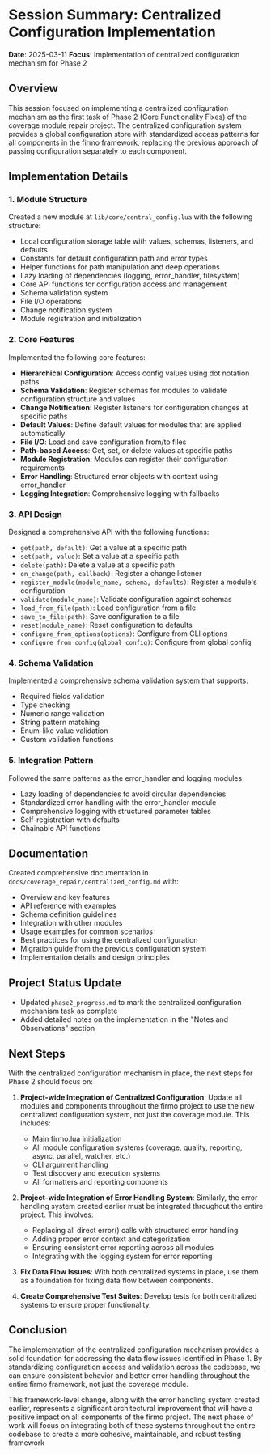 # Session Summary: Centralized Configuration Implementation

**Date**: 2025-03-11
**Focus**: Implementation of centralized configuration mechanism for Phase 2

## Overview

This session focused on implementing a centralized configuration mechanism as the first task of Phase 2 (Core Functionality Fixes) of the coverage module repair project. The centralized configuration system provides a global configuration store with standardized access patterns for all components in the firmo framework, replacing the previous approach of passing configuration separately to each component.

## Implementation Details

### 1. Module Structure

Created a new module at `lib/core/central_config.lua` with the following structure:

- Local configuration storage table with values, schemas, listeners, and defaults
- Constants for default configuration path and error types
- Helper functions for path manipulation and deep operations
- Lazy loading of dependencies (logging, error_handler, filesystem)
- Core API functions for configuration access and management
- Schema validation system
- File I/O operations
- Change notification system
- Module registration and initialization

### 2. Core Features

Implemented the following core features:

- **Hierarchical Configuration**: Access config values using dot notation paths
- **Schema Validation**: Register schemas for modules to validate configuration structure and values
- **Change Notification**: Register listeners for configuration changes at specific paths
- **Default Values**: Define default values for modules that are applied automatically
- **File I/O**: Load and save configuration from/to files
- **Path-based Access**: Get, set, or delete values at specific paths
- **Module Registration**: Modules can register their configuration requirements
- **Error Handling**: Structured error objects with context using error_handler
- **Logging Integration**: Comprehensive logging with fallbacks

### 3. API Design

Designed a comprehensive API with the following functions:

- `get(path, default)`: Get a value at a specific path
- `set(path, value)`: Set a value at a specific path
- `delete(path)`: Delete a value at a specific path
- `on_change(path, callback)`: Register a change listener
- `register_module(module_name, schema, defaults)`: Register a module's configuration
- `validate(module_name)`: Validate configuration against schemas
- `load_from_file(path)`: Load configuration from a file
- `save_to_file(path)`: Save configuration to a file
- `reset(module_name)`: Reset configuration to defaults
- `configure_from_options(options)`: Configure from CLI options
- `configure_from_config(global_config)`: Configure from global config

### 4. Schema Validation

Implemented a comprehensive schema validation system that supports:

- Required fields validation
- Type checking
- Numeric range validation
- String pattern matching
- Enum-like value validation
- Custom validation functions

### 5. Integration Pattern

Followed the same patterns as the error_handler and logging modules:

- Lazy loading of dependencies to avoid circular dependencies
- Standardized error handling with the error_handler module
- Comprehensive logging with structured parameter tables
- Self-registration with defaults
- Chainable API functions

## Documentation

Created comprehensive documentation in `docs/coverage_repair/centralized_config.md` with:

- Overview and key features
- API reference with examples
- Schema definition guidelines
- Integration with other modules
- Usage examples for common scenarios
- Best practices for using the centralized configuration
- Migration guide from the previous configuration system
- Implementation details and design principles

## Project Status Update

- Updated `phase2_progress.md` to mark the centralized configuration mechanism task as complete
- Added detailed notes on the implementation in the "Notes and Observations" section

## Next Steps

With the centralized configuration mechanism in place, the next steps for Phase 2 should focus on:

1. **Project-wide Integration of Centralized Configuration**: Update all modules and components throughout the firmo project to use the new centralized configuration system, not just the coverage module. This includes:
   - Main firmo.lua initialization
   - All module configuration systems (coverage, quality, reporting, async, parallel, watcher, etc.)
   - CLI argument handling
   - Test discovery and execution systems
   - All formatters and reporting components

2. **Project-wide Integration of Error Handling System**: Similarly, the error handling system created earlier must be integrated throughout the entire project. This involves:
   - Replacing all direct error() calls with structured error handling
   - Adding proper error context and categorization
   - Ensuring consistent error reporting across all modules
   - Integrating with the logging system for error reporting

3. **Fix Data Flow Issues**: With both centralized systems in place, use them as a foundation for fixing data flow between components.

4. **Create Comprehensive Test Suites**: Develop tests for both centralized systems to ensure proper functionality.

## Conclusion

The implementation of the centralized configuration mechanism provides a solid foundation for addressing the data flow issues identified in Phase 1. By standardizing configuration access and validation across the codebase, we can ensure consistent behavior and better error handling throughout the entire firmo framework, not just the coverage module.

This framework-level change, along with the error handling system created earlier, represents a significant architectural improvement that will have a positive impact on all components of the firmo project. The next phase of work will focus on integrating both of these systems throughout the entire codebase to create a more cohesive, maintainable, and robust testing framework